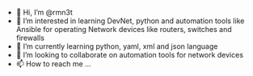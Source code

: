 - 👋 Hi, I’m @rmn3t
- 👀 I’m interested in learning DevNet, python and automation tools like Ansible for operating Network devices like routers, switches and firewalls
- 🌱 I’m currently learning python, yaml, xml and json language
- 💞️ I’m looking to collaborate on automation tools for network devices
- 📫 How to reach me ...

<!---
rmn3t/rmn3t is a ✨ special ✨ repository because its `README.md` (this file) appears on your GitHub profile.
You can click the Preview link to take a look at your changes.
--->
